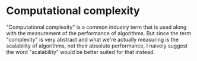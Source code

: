 # Computational complexity

"Computational complexity" is a common industry term that is used along with the measurement of the performance of algorithms. But since the term "complexity" is very abstract and what we're actually measuring is the scalability of algorithms, not their absolute performance, I naively suggest the word "scalability" would be better suited for that instead.
